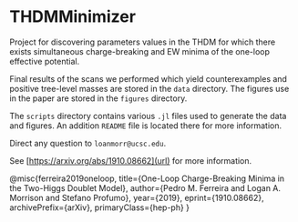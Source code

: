 # THDMMinimizer

Project for discovering parameters values in the THDM for which there exists simultaneous charge-breaking and EW minima of the one-loop effective potential.

Final results of the scans we performed which yield counterexamples and
positive tree-level masses are stored in the `data` directory. The figures use in the paper are stored in the `figures` directory.

The `scripts` directory contains various `.jl` files used to generate the data and figures. An addition `README` file is located there for more information.

Direct any question to `loanmorr@ucsc.edu`.

See [https://arxiv.org/abs/1910.08662](url) for more information.

@misc{ferreira2019oneloop,
    title={One-Loop Charge-Breaking Minima in the Two-Higgs Doublet Model},
    author={Pedro M. Ferreira and Logan A. Morrison and Stefano Profumo},
    year={2019},
    eprint={1910.08662},
    archivePrefix={arXiv},
    primaryClass={hep-ph}
}
